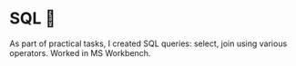 # SQL 🐬
As part of practical tasks, I created SQL queries: select, join using various operators. Worked in MS Workbench.
